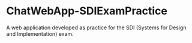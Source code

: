 # ChatWebApp-SDIExamPractice
A web application developed as practice for the SDI (Systems for Design and Implementation) exam.
